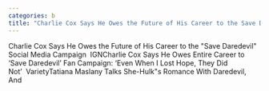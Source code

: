 ```yaml
---
categories: b
title: "Charlie Cox Says He Owes the Future of His Career to the Save Daredevil Social Media Campaign  IGN"
---
```

Charlie Cox Says He Owes the Future of His Career to the "Save Daredevil" Social Media Campaign&nbsp;&nbsp;IGNCharlie Cox Says He Owes Entire Career to ‘Save Daredevil’ Fan Campaign: ‘Even When I Lost Hope, They Did Not’&nbsp;&nbsp;VarietyTatiana Maslany Talks She-Hulk"s Romance With Daredevil, And 